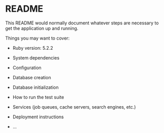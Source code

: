 # README

This README would normally document whatever steps are necessary to get the
application up and running.

Things you may want to cover:

* Ruby version: 5.2.2

* System dependencies

* Configuration

* Database creation

* Database initialization

* How to run the test suite

* Services (job queues, cache servers, search engines, etc.)

* Deployment instructions

* ...
